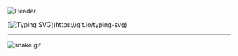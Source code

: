 ![Header](https://capsule-render.vercel.app/api?type=waving&color=0BBBE4&text=Kim%20Chheu&fontColor=FFFFFF&fontSize=45&&fontAlignY=35&animation=fadeIn)

[![Typing SVG](https://readme-typing-svg.demolab.com?font=Fira+Code&pause=1000&color=0BBBE4&width=435&lines=Hi!+Welcome+to+my+github+profile!)](https://git.io/typing-svg)

----------------------------------------------------------------------------------------------------------------------

![snake gif](https://github.com/Kim-Chheu/Kim-Chheu/blob/output/github-custom-snake.gif)
